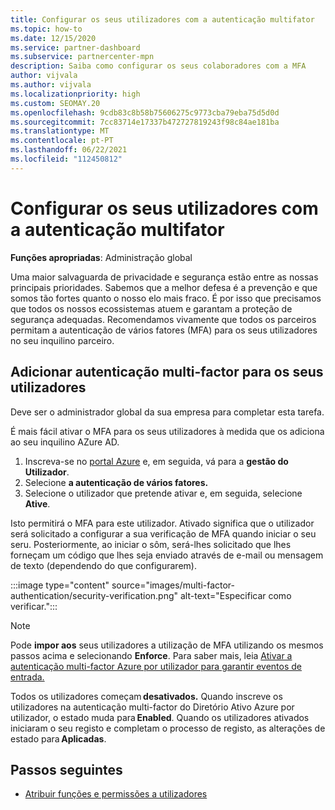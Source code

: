 ```yaml
---
title: Configurar os seus utilizadores com a autenticação multifator
ms.topic: how-to
ms.date: 12/15/2020
ms.service: partner-dashboard
ms.subservice: partnercenter-mpn
description: Saiba como configurar os seus colaboradores com a MFA
author: vijvala
ms.author: vijvala
ms.localizationpriority: high
ms.custom: SEOMAY.20
ms.openlocfilehash: 9cdb83c8b58b75606275c9773cba79eba75d5d0d
ms.sourcegitcommit: 7cc83714e17337b472727819243f98c84ae181ba
ms.translationtype: MT
ms.contentlocale: pt-PT
ms.lasthandoff: 06/22/2021
ms.locfileid: "112450812"
---
```

# <a name="set-up-your-users-with-multi-factor-authentication"></a>Configurar os seus utilizadores com a autenticação multifator

**Funções apropriadas**: Administração global

Uma maior salvaguarda de privacidade e segurança estão entre as nossas principais prioridades. Sabemos que a melhor defesa é a prevenção e que somos tão fortes quanto o nosso elo mais fraco. É por isso que precisamos que todos os nossos ecossistemas atuem e garantam a proteção de segurança adequadas. Recomendamos vivamente que todos os parceiros permitam a autenticação de vários fatores (MFA) para os seus utilizadores no seu inquilino parceiro. 

## <a name="add-multi-factor-authentication-for-your-users"></a>Adicionar autenticação multi-factor para os seus utilizadores

Deve ser o administrador global da sua empresa para completar esta tarefa.

É mais fácil ativar o MFA para os seus utilizadores à medida que os adiciona ao seu inquilino AZure AD.

1. Inscreva-se no [portal Azure](https://portal.azure.com) e, em seguida, vá para a **gestão do Utilizador**.
1. Selecione **a autenticação de vários fatores.**
1. Selecione o utilizador que pretende ativar e, em seguida, selecione **Ative**.

Isto permitirá o MFA para este utilizador. Ativado significa que o utilizador será solicitado a configurar a sua verificação de MFA quando iniciar o seu seru. Posteriormente, ao iniciar o sôm, será-lhes solicitado que lhes forneçam um código que lhes seja enviado através de e-mail ou mensagem de texto (dependendo do que configurarem).  

:::image type="content" source="images/multi-factor-authentication/security-verification.png" alt-text="Especificar como verificar.":::

>[!NOTE]
>Pode **impor aos** seus utilizadores a utilização de MFA utilizando os mesmos passos acima e selecionando **Enforce**. Para saber mais, leia [Ativar a autenticação multi-factor Azure por utilizador para garantir eventos de entrada.](/azure/active-directory/authentication/howto-mfa-userstates) 

Todos os utilizadores começam **desativados.** Quando inscreve os utilizadores na autenticação multi-factor do Diretório Ativo Azure por utilizador, o estado muda para **Enabled**. Quando os utilizadores ativados iniciaram o seu registo e completam o processo de registo, as alterações de estado para **Aplicadas**. 

## <a name="next-steps"></a>Passos seguintes

- [Atribuir funções e permissões a utilizadores](permissions-overview.md)